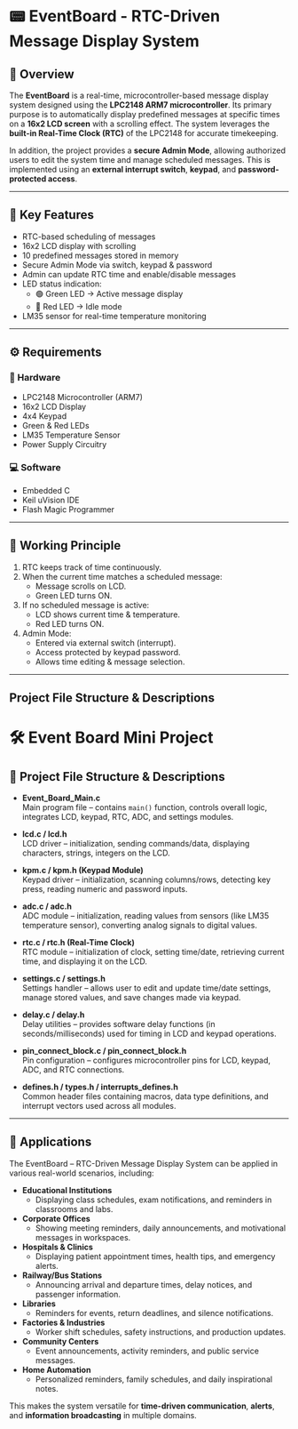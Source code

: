 # 📟 EventBoard - RTC-Driven Message Display System  

## 📖 Overview  
The **EventBoard** is a real-time, microcontroller-based message display system designed using the **LPC2148 ARM7 microcontroller**. Its primary purpose is to automatically display predefined messages at specific times on a **16x2 LCD screen** with a scrolling effect. The system leverages the **built-in Real-Time Clock (RTC)** of the LPC2148 for accurate timekeeping.  

In addition, the project provides a **secure Admin Mode**, allowing authorized users to edit the system time and manage scheduled messages. This is implemented using an **external interrupt switch**, **keypad**, and **password-protected access**.  

---

## 🌟 Key Features  
- RTC-based scheduling of messages  
- 16x2 LCD display with scrolling  
- 10 predefined messages stored in memory  
- Secure Admin Mode via switch, keypad & password  
- Admin can update RTC time and enable/disable messages  
- LED status indication:  
  - 🟢 Green LED → Active message display  
  - 🔴 Red LED → Idle mode  
- LM35 sensor for real-time temperature monitoring    

---

## ⚙️ Requirements  

### 🔧 Hardware  
- LPC2148 Microcontroller (ARM7)  
- 16x2 LCD Display  
- 4x4 Keypad  
- Green & Red LEDs  
- LM35 Temperature Sensor   
- Power Supply Circuitry  

### 💻 Software  
- Embedded C  
- Keil uVision IDE  
- Flash Magic Programmer  

---

## 🔄 Working Principle  
1. RTC keeps track of time continuously.  
2. When the current time matches a scheduled message:  
   - Message scrolls on LCD.  
   - Green LED turns ON.  
3. If no scheduled message is active:  
   - LCD shows current time & temperature.  
   - Red LED turns ON.  
4. Admin Mode:  
   - Entered via external switch (interrupt).  
   - Access protected by keypad password.  
   - Allows time editing & message selection.  
---
## Project File Structure & Descriptions

# 🛠️ Event Board Mini Project

## 📂 Project File Structure & Descriptions

- **Event_Board_Main.c**  
  Main program file – contains `main()` function, controls overall logic, integrates LCD, keypad, RTC, ADC, and settings modules.

- **lcd.c / lcd.h**  
  LCD driver – initialization, sending commands/data, displaying characters, strings, integers on the LCD.

- **kpm.c / kpm.h (Keypad Module)**  
  Keypad driver – initialization, scanning columns/rows, detecting key press, reading numeric and password inputs.

- **adc.c / adc.h**  
  ADC module – initialization, reading values from sensors (like LM35 temperature sensor), converting analog signals to digital values.

- **rtc.c / rtc.h (Real-Time Clock)**  
  RTC module – initialization of clock, setting time/date, retrieving current time, and displaying it on the LCD.

- **settings.c / settings.h**  
  Settings handler – allows user to edit and update time/date settings, manage stored values, and save changes made via keypad.

- **delay.c / delay.h**  
  Delay utilities – provides software delay functions (in seconds/milliseconds) used for timing in LCD and keypad operations.

- **pin_connect_block.c / pin_connect_block.h**  
  Pin configuration – configures microcontroller pins for LCD, keypad, ADC, and RTC connections.

- **defines.h / types.h / interrupts_defines.h**  
  Common header files containing macros, data type definitions, and interrupt vectors used across all modules.

---
## 🎯 Applications  

The EventBoard – RTC-Driven Message Display System can be applied in various real-world scenarios, including:  

- **Educational Institutions**  
  - Displaying class schedules, exam notifications, and reminders in classrooms and labs.  
- **Corporate Offices**  
  - Showing meeting reminders, daily announcements, and motivational messages in workspaces.  
- **Hospitals & Clinics**  
  - Displaying patient appointment times, health tips, and emergency alerts.  
- **Railway/Bus Stations**  
  - Announcing arrival and departure times, delay notices, and passenger information.  
- **Libraries**  
  - Reminders for events, return deadlines, and silence notifications.  
- **Factories & Industries**  
  - Worker shift schedules, safety instructions, and production updates.  
- **Community Centers**  
  - Event announcements, activity reminders, and public service messages.  
- **Home Automation**  
  - Personalized reminders, family schedules, and daily inspirational notes.  

This makes the system versatile for **time-driven communication**, **alerts**, and **information broadcasting** in multiple domains.  

